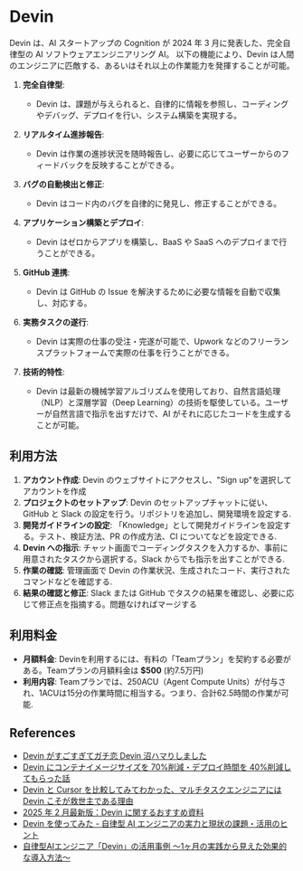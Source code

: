 # Devin

Devin は、AI スタートアップの Cognition が 2024 年 3 月に発表した、完全自律型の AI ソフトウェアエンジニアリング AI。
以下の機能により、Devin は人間のエンジニアに匹敵する、あるいはそれ以上の作業能力を発揮することが可能。

1. **完全自律型**:

   - Devin は、課題が与えられると、自律的に情報を参照し、コーディングやデバッグ、デプロイを行い、システム構築を実現する。

2. **リアルタイム進捗報告**:

   - Devin は作業の進捗状況を随時報告し、必要に応じてユーザーからのフィードバックを反映することができる。

3. **バグの自動検出と修正**:

   - Devin はコード内のバグを自律的に発見し、修正することができる。

4. **アプリケーション構築とデプロイ**:

   - Devin はゼロからアプリを構築し、BaaS や SaaS へのデプロイまで行うことができる。

5. **GitHub 連携**:

   - Devin は GitHub の Issue を解決するために必要な情報を自動で収集し、対応する。

6. **実務タスクの遂行**:

   - Devin は実際の仕事の受注・完遂が可能で、Upwork などのフリーランスプラットフォームで実際の仕事を行うことができる。

7. **技術的特性**:
   - Devin は最新の機械学習アルゴリズムを使用しており、自然言語処理（NLP）と深層学習（Deep Learning）の技術を駆使している。ユーザーが自然言語で指示を出すだけで、AI がそれに応じたコードを生成することが可能。

## 利用方法

1. **アカウント作成**:
   Devin のウェブサイトにアクセスし、"Sign up"を選択してアカウントを作成
2. **プロジェクトのセットアップ**:
   Devin のセットアップチャットに従い、GitHub と Slack の設定を行う。リポジトリを追加し、開発環境を設定する.
3. **開発ガイドラインの設定**:
  「Knowledge」として開発ガイドラインを設定する。テスト、検証方法、PR の作成方法、CI についてなどを設定できる.
4. **Devin への指示**:
   チャット画面でコーディングタスクを入力するか、事前に用意されたタスクから選択する。Slack からでも指示を出すことができる.
5. **作業の確認**:
   管理画面で Devin の作業状況、生成されたコード、実行されたコマンドなどを確認する.
6. **結果の確認と修正**:
   Slack または GitHub でタスクの結果を確認し、必要に応じて修正点を指摘する。問題なければマージする

## 利用料金

- **月額料金**: Devinを利用するには、有料の「Teamプラン」を契約する必要がある。Teamプランの月額料金は **$500** (約7.5万円)
- **利用内容**: Teamプランでは、250ACU（Agent Compute Units）が付与され、1ACUは15分の作業時間に相当する。つまり、合計62.5時間の作業が可能.

## References

- [Devin がすごすぎてガチ恋 Devin 沼ハマりしました](https://note.com/kokuyo_engineer/n/n2f4035ec6447)
- [Devin にコンテナイメージサイズを 70%削減・デプロイ時間を 40%削減してもらった話](https://tech.layerx.co.jp/entry/2025/02/06/110027)
- [Devin と Cursor を比較してみてわかった、マルチタスクエンジニアには Devin こそが救世主である理由](https://zenn.dev/ubie_dev/articles/e9682c9c6487c8)
- [2025 年 2 月最新版：Devin に関するおすすめ資料](https://zenn.dev/yukinagae/articles/5f8f1d69116402)
- [Devin を使ってみた - 自律型 AI エンジニアの実力と現状の課題・活用のヒント](https://zenn.dev/cureapp/articles/75b405a89068df)
- [自律型AIエンジニア「Devin」の活用事例 〜1ヶ月の実践から見えた効果的な導入方法〜](https://zenn.dev/smartround_dev/articles/cd6c1e168b4f79)
